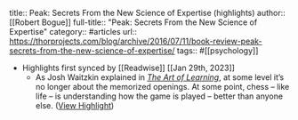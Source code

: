 title:: Peak: Secrets From the New Science of Expertise (highlights)
author:: [[Robert Bogue]]
full-title:: "Peak: Secrets From the New Science of Expertise"
category:: #articles
url:: https://thorprojects.com/blog/archive/2016/07/11/book-review-peak-secrets-from-the-new-science-of-expertise/
tags:: #[[psychology]]

- Highlights first synced by [[Readwise]] [[Jan 29th, 2023]]
	- As Josh Waitzkin explained in [*The Art of Learning*](https://thorprojects.com/2023/blog/archive/2015/11/09/book-review-the-art-of-learning-a-journey-in-the-pursuit-of-excellence/), at some level it’s no longer about the memorized openings. At some point, chess – like life – is understanding how the game is played – better than anyone else. ([View Highlight](https://read.readwise.io/read/01gqxvzh74f2tvpz1casw4qzfy))